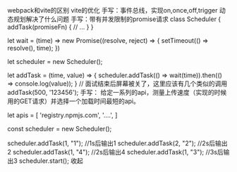 webpack和vite的区别
vite的优化
手写：事件总线，实现on,once,off,trigger
动态规划解决了什么问题
手写：带有并发限制的promise请求
class Scheduler {
addTask(promiseFn) {
// ...
}
}

let wait = (time) => new Promise((resolve, reject) => {
setTimeout(() => resolve(), time);
})

let scheduler = new Scheduler();

let addTask = (time, value) => {
scheduler.addTask(() => wait(time)).then(() => console.log(value));
}
// 面试结束后屏幕被关了，这里应该有几个类似的调用
addTask(500, '123456');
手写：
给定一系列的api，测量上传速度（实现的时候用的GET请求）并选择一个加载时间最短的api。

let apis = [
'registry.npmjs.com',
'....',
]

const scheduler = new Scheduler();

scheduler.addTask(1, "1"); //1s后输出1
scheduler.addTask(2, "2"); //2s后输出2
scheduler.addTask(1, "4"); //2s后输出4
scheduler.addTask(1, "3"); //3s后输出3
scheduler.start();  收起    

